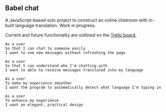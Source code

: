 ## Babel chat

A JavaScript-based solo project to construct an online chatroom with in-built language translation. Work in progress.

Current and future functionality are outlined on the [Trello board.](https://trello.com/b/9kL2vvjJ/babel-chat)

```
As a user
So that I can chat to someone easily
I want to see new messages without refreshing the page

As a user
So that I can understand who I'm chatting with
I want to able to receive messages translated into my language

As a user
To make my experience smoother
I want the program to automatically detect what language I'm typing in

As a user
To enhance my experience
I want an elegant, practical design
```
